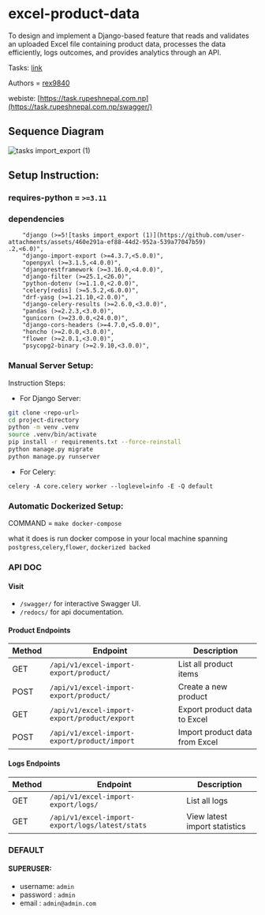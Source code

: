 # excel-product-data

To design and implement a Django-based feature that reads and validates an uploaded Excel file containing product data, processes the data efficiently, logs outcomes, and provides analytics through an API.

Tasks: [link](https://docs.google.com/document/d/1gWuUSzC8LrMMXT9I9QqyGcbJbCAiZDFV89m-Otcfg7U/edit?pli=1&tab=t.0)

Authors = [rex9840](https://github.com/rex9840)

webiste: [https://task.rupeshnepal.com.np](https://task.rupeshnepal.com.np/swagger/)

## Sequence Diagram 


![tasks import_export (1)](https://github.com/user-attachments/assets/8a8fa18d-c519-45df-b7d6-135b3cc39d10)



## Setup Instruction: 
### requires-python = ``>=3.11``

### dependencies
```
    "django (>=5![tasks import_export (1)](https://github.com/user-attachments/assets/460e291a-ef88-44d2-952a-539a77047b59)
.2,<6.0)",
    "django-import-export (>=4.3.7,<5.0.0)",
    "openpyxl (>=3.1.5,<4.0.0)",
    "djangorestframework (>=3.16.0,<4.0.0)",
    "django-filter (>=25.1,<26.0)",
    "python-dotenv (>=1.1.0,<2.0.0)",
    "celery[redis] (>=5.5.2,<6.0.0)",
    "drf-yasg (>=1.21.10,<2.0.0)",
    "django-celery-results (>=2.6.0,<3.0.0)",
    "pandas (>=2.2.3,<3.0.0)",
    "gunicorn (>=23.0.0,<24.0.0)",
    "django-cors-headers (>=4.7.0,<5.0.0)",
    "honcho (>=2.0.0,<3.0.0)",
    "flower (>=2.0.1,<3.0.0)",
    "psycopg2-binary (>=2.9.10,<3.0.0)",
```

### Manual Server Setup: 
Instruction Steps: 
  - For Django Server:

```sh
git clone <repo-url>
cd project-directory
python -m venv .venv
source .venv/bin/activate
pip install -r requirements.txt --force-reinstall 
python manage.py migrate
python manage.py runserver
```
  - For Celery:
```
celery -A core.celery worker --loglevel=info -E -Q default

```

### Automatic Dockerized Setup: 

COMMAND = `` make docker-compose  ``

what it does is run docker compose in your local machine spanning ``postgress``,``celery``,``flower``, ``dockerized backed``

### API DOC

#### Visit 

- ``/swagger/`` for interactive Swagger UI.
- ``/redocs/`` for api documentation.


#### Product Endpoints
| Method | Endpoint                 | Description                    |
| ------ | ------------------------ | ------------------------------ |
| GET    | `/api/v1/excel-import-export/product/`       | List all product items         |
| POST   | `/api/v1/excel-import-export/product/`       | Create a new product           |
| GET    | `/api/v1/excel-import-export/product/export` | Export product data to Excel   |
| POST   | `/api/v1/excel-import-export/product/import` | Import product data from Excel |


####  Logs Endpoints
| Method | Endpoint                    | Description                   |
| ------ | --------------------------- | ----------------------------- |
| GET    | `/api/v1/excel-import-export/logs/`             | List all logs                 |
| GET    | `/api/v1/excel-import-export/logs/latest/stats` | View latest import statistics |


### DEFAULT 

#### SUPERUSER: 

- username: ``admin``
- password : ``admin``
- email  : ``admin@admin.com``





